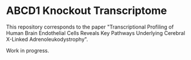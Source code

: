 # ABCD1 Knockout Transcriptome

This repository corresponds to the paper "Transcriptional Profiling of Human Brain Endothelial Cells Reveals Key Pathways Underlying Cerebral X-Linked Adrenoleukodystrophy".

Work in progress.

